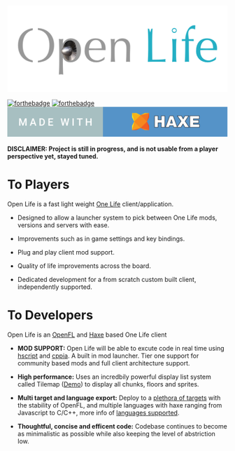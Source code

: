 <p align="center"><img src="logo.png"/></p>

 [![forthebadge](https://forthebadge.com/images/badges/made-with-crayons.svg)](https://forthebadge.com) 
 [![forthebadge](https://forthebadge.com/images/badges/cc-0.svg)](https://forthebadge.com)
[![badge](badge.svg)](https://haxe.org)

**DISCLAIMER: Project is still in progress, and is not usable from a player perspective yet, stayed tuned.**

To Players
=======

Open Life is a fast light weight [One Life](http://onehouronelife.com/) client/application.

* Designed to allow a launcher system to pick between One Life mods, versions and servers with ease.

*  Improvements such as in game settings and key bindings. 
* Plug and play client mod support.

*  Quality of life improvements across the board.

* Dedicated development for a from scratch custom built client, independently supported.

To Developers
=========
Open Life is an [OpenFL](https://openfl.org) and [Haxe](https://haxe.org) based One Life client

* **MOD SUPPORT:** Open Life will be able to excute code in real time using [hscript](https://github.com/HaxeFoundation/hscript) and [cppia](https://haxe.org/manual/target-cppia-getting-started.html). A built in mod launcher. Tier one support for community based mods and full client architecture support.

* **High performance:** Uses an incredbily powerful display list system called Tilemap ([Demo](https://www.openfl.org/samples/bunny/)) to display all chunks, floors and sprites.

* **Multi target and language export:** Deploy to a [plethora of targets](https://github.com/openfl/lime#targets) with the stability of OpenFL, and multiple languages with haxe ranging from Javascript to C/C++, more info of [languages supported](https://haxe.org/documentation/introduction/compiler-targets.html).

* **Thoughtful, concise and efficent code:** Codebase continues to become as minimalistic as possible while also keeping the level of abstriction low.